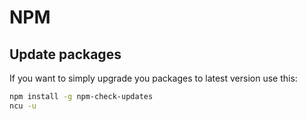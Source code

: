 # NPM

## Update packages

If you want to simply upgrade you packages to latest version use this:

```bash
npm install -g npm-check-updates
ncu -u
```
